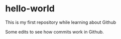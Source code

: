 # hello-world
This is my first repository while learning about Github

Some edits to see how commits work in Github.
